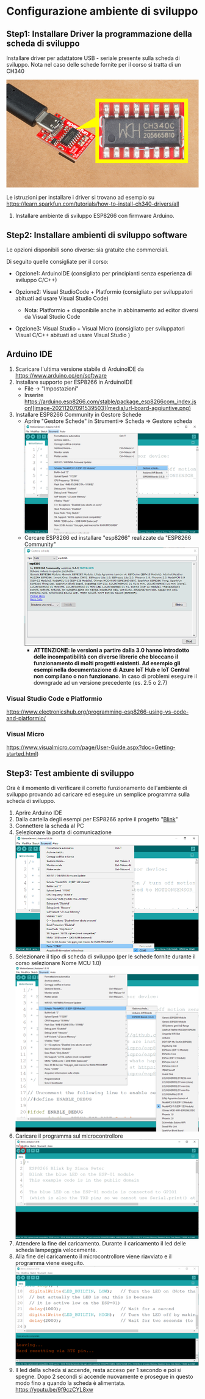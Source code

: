 # Configurazione ambiente di sviluppo

## Step1: Installare Driver la programmazione della scheda di sviluppo

Installare driver per adattatore USB - seriale presente sulla scheda di sviluppo. Nota nel caso delle schede fornite per il corso  si tratta di un CH340

![CH340 Highlighted and Closeup](media/USB-to-serial_converter_CH340-closeup.jpg) 

Le istruzioni per installare i driver si trovano ad esempio su https://learn.sparkfun.com/tutorials/how-to-install-ch340-drivers/all

1. Installare ambiente di sviluppo ESP8266 con firmware Arduino. 

## Step2: Installare ambienti di sviluppo software

Le opzioni disponibili sono diverse: sia gratuite che commerciali.

 Di seguito quelle consigliate per il corso:

- Opzione1: ArduinoIDE  (consigliato per principianti senza esperienza di sviluppo C/C++)
- Opzione2: Visual StudioCode + Platformio (consigliato per sviluppatori abituati ad usare Visual Studio Code)
  - Nota: Platformio + disponibile anche in abbinamento ad editor diversi da Visual Studio Code

- Opzione3: Visual Studio + Visual Micro (consigliato per sviluppatori Visual C/C++ abituati ad usare Visual Studio )

## Arduino IDE

1. Scaricare l'ultima versione stabile di ArduinoIDE da https://www.arduino.cc/en/software
2. Installare supporto per ESP8266 in ArduinoIDE 
   - File -> "Impostazioni"
   - Inserire https://arduino.esp8266.com/stable/package_esp8266com_index.json![image-20211207091539503](media/url-board-aggiuntive.png)
3. Installare ESP8266 Community in Gestore Schede
   - Aprire  "Gestore Schede" in Strumenti=> Scheda => Gestore scheda![arduinoIDE-gestore-schede](media/arduinoIDE-gestore-schede.png)
   - Cercare ESP8266 ed installare "esp8266" realizzate da "ESP8266 Community"![gestore-schede-esp8266](../media/gestore-schede-esp8266.png)
     - **ATTENZIONE: le versioni a partire dalla 3.0 hanno introdotto delle incompatibilità con diverse librerie che bloccano il funzionamento di molti progetti esistenti. Ad esempio gli esempi nella documentazione di Azure IoT Hub e IoT Central non compilano o non funzionano**. In caso di problemi eseguire il downgrade ad un versione precedente (es. 2.5 o 2.7)

### Visual Studio Code e Platformio

https://www.electronicshub.org/programming-esp8266-using-vs-code-and-platformio/

### Visual Micro

https://www.visualmicro.com/page/User-Guide.aspx?doc=Getting-started.html)

## Step3: Test ambiente di sviluppo

Ora è il momento di verificare il corretto funzionamento dell'ambiente di sviluppo provando ad caricare ed eseguire un semplice programma sulla scheda di sviluppo. 

1. Aprire Arduino IDE
2. Dalla cartella degli esempi per ESP8266 aprire il progetto "[Blink](../ESP8266/Blink/Blink.ino)"
3. Connettere la scheda al PC
4. Selezionare la porta di comunicazione ![image-20211207123849052](media/arduinoIDE-selezionare-porta.png)
5. Selezionare il tipo di scheda di sviluppo (per le schede fornite durante il corso selezionare Nome MCU 1.0) ![image-20211207124102262](media/arduinoIDE-selezionare-tipo-scheda.png)
6. Caricare il programma sul microcontrollore ![image-20211207124445143](media/arduinoIDE-carica-programma-su-scheda.png)
7. Attendere la fine del caricamento. Durante il caricamento il led delle scheda lampeggia velocemente. 
8. Alla fine del caricamento il microcontrollore viene riavviato e il programma viene eseguito.  ![image-20211207125236751](media/arduinoIDE-reset-mcu.png)
9. Il led della scheda si accende, resta acceso per 1 secondo e poi si spegne. Dopo 2 secondi si accende nuovamente e prosegue in questo modo fino a quando la scheda è alimentata. https://youtu.be/9f9czCYL8xw